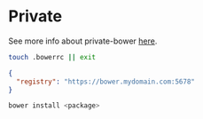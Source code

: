 # Private

See more info about private-bower [here](https://www.npmjs.com/package/private-bower).

```sh
touch .bowerrc || exit
```

```json
{
  "registry": "https://bower.mydomain.com:5678"
}
```

```sh
bower install <package>
```
